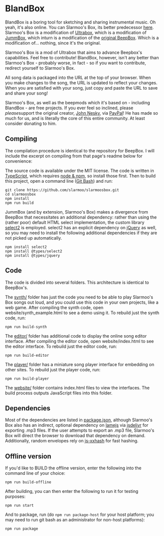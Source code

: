 # BlandBox

BlandBox is a boring tool for sketching and sharing instrumental music. Oh yeah, it's also online.
You can Slarmoo's Box, its better predecessor [here](https://github.com/slarmoo/slarmoosbox/).
Slarmoo's Box is a modification of [Ultrabox](https://ultraabox.github.io), which is a modification of [JummBox](https://github.com/jummbus/jummbox), which inturn is a modification of the [original BeepBox](https://beepbox.co). Which is a modification of... nothing, since it's the original.

Slarmoo's Box is a mod of Ultrabox that aims to advance Beepbox's capabilities. Feel free to contribute!
BlandBox, however, isn't any better than Slarmoo's Box - probably worse, in fact - so if you want to contribute, redirect yourself to Slarmoo's Box.


All song data is packaged into the URL at the top of your browser. When you make
changes to the song, the URL is updated to reflect your changes. When you are
satisfied with your song, just copy and paste the URL to save and share your
song!

Slarmoo's Box, as well as the beepmods which it's based on -  including BlandBox - are free projects. If you ever feel so inclined, please <i>please</i>support the original creator, [John Nesky](http://www.johnnesky.com/), via
[PayPal](https://www.paypal.com/cgi-bin/webscr?cmd=_donations&business=QZJTX9GRYEV9N&currency_code=USD)! He has made so much for us, and is literally the core of this entire community. At least consider donating to him.

<!-- Oh my gosh the remaining text under this is code
O_O
I'm not gonna edit it (or even try) -->

## Compiling

The compilation procedure is identical to the repository for BeepBox. I will include the excerpt on compiling from that page's readme below for convenience:

The source code is available under the MIT license. The code is written in
[TypeScript](https://www.typescriptlang.org/), which requires
[node & npm](https://www.npmjs.com/get-npm), so install those first. Then to
build this project, open a command line ([Git Bash](https://gitforwindows.org/)) and run:

```
git clone https://github.com/slarmoo/slarmoosbox.git
cd slarmoosbox
npm install
npm run build
```

JummBox (and by extension, Slarmoo's Box) makes a divergence from BeepBox that necessitates an additional dependency:
rather than using the (rather poor) default HTML select implementation, the custom
library [select2](https://select2.org) is employed. select2 has an explicit dependency
on [jQuery](https://jquery.com) as well, so you may need to install the following
additional dependencies if they are not picked up automatically.

```
npm install select2
npm install @types/select2
npm install @types/jquery
```

## Code

The code is divided into several folders. This architecture is identical to BeepBox's.

The [synth/](synth) folder has just the code you need to be able to play Slarmoo's Box
songs out loud, and you could use this code in your own projects, like a web
game. After compiling the synth code, open website/synth_example.html to see a
demo using it. To rebuild just the synth code, run:

```
npm run build-synth
```

The [editor/](editor) folder has additional code to display the online song
editor interface. After compiling the editor code, open website/index.html to
see the editor interface. To rebuild just the editor code, run:

```
npm run build-editor
```

The [player/](player) folder has a miniature song player interface for embedding
on other sites. To rebuild just the player code, run:

```
npm run build-player
```

The [website/](website) folder contains index.html files to view the interfaces.
The build process outputs JavaScript files into this folder.

## Dependencies

Most of the dependencies are listed in [package.json](package.json), although
 Slarmoo's Box also has an indirect, optional dependency on
[lamejs](https://www.npmjs.com/package/lamejs) via
[jsdelivr](https://www.jsdelivr.com/) for exporting .mp3 files. If the user
attempts to export an .mp3 file, Slarmoo's Box will direct the browser to download
that dependency on demand. 
Additionally, random envelopes rely on [js-xxhash](https://npmjs.com/package/js-xxhash) for fast hashing. 


## Offline version

If you'd like to BUILD the offline version, enter the following into the command line of your choice:
```
npm run build-offline
```


After building, you can then enter the following to run it for testing purposes:
```
npm run start
```

And to package, run (do ```npm run package-host``` for your host platform; you may need to run git bash as an administrator for non-host platforms):
```
npm run package
```
